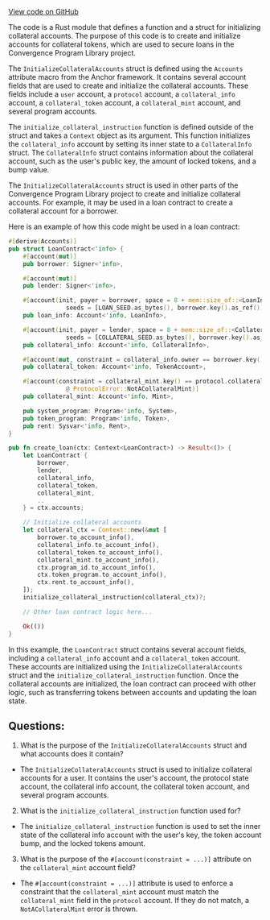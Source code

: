 [View code on GitHub](https://github.com/convergence-rfq/convergence-program-library/rfq/program/src/instructions/collateral/initialize_collateral.rs)

The code is a Rust module that defines a function and a struct for initializing collateral accounts. The purpose of this code is to create and initialize accounts for collateral tokens, which are used to secure loans in the Convergence Program Library project. 

The `InitializeCollateralAccounts` struct is defined using the `Accounts` attribute macro from the Anchor framework. It contains several account fields that are used to create and initialize the collateral accounts. These fields include a `user` account, a `protocol` account, a `collateral_info` account, a `collateral_token` account, a `collateral_mint` account, and several program accounts. 

The `initialize_collateral_instruction` function is defined outside of the struct and takes a `Context` object as its argument. This function initializes the `collateral_info` account by setting its inner state to a `CollateralInfo` struct. The `CollateralInfo` struct contains information about the collateral account, such as the user's public key, the amount of locked tokens, and a bump value. 

The `InitializeCollateralAccounts` struct is used in other parts of the Convergence Program Library project to create and initialize collateral accounts. For example, it may be used in a loan contract to create a collateral account for a borrower. 

Here is an example of how this code might be used in a loan contract:

```rust
#[derive(Accounts)]
pub struct LoanContract<'info> {
    #[account(mut)]
    pub borrower: Signer<'info>,

    #[account(mut)]
    pub lender: Signer<'info>,

    #[account(init, payer = borrower, space = 8 + mem::size_of::<LoanInfo>(),
                seeds = [LOAN_SEED.as_bytes(), borrower.key().as_ref()], bump)]
    pub loan_info: Account<'info, LoanInfo>,

    #[account(init, payer = lender, space = 8 + mem::size_of::<CollateralInfo>(),
                seeds = [COLLATERAL_SEED.as_bytes(), borrower.key().as_ref()], bump)]
    pub collateral_info: Account<'info, CollateralInfo>,

    #[account(mut, constraint = collateral_info.owner == borrower.key())]
    pub collateral_token: Account<'info, TokenAccount>,

    #[account(constraint = collateral_mint.key() == protocol.collateral_mint
                @ ProtocolError::NotACollateralMint)]
    pub collateral_mint: Account<'info, Mint>,

    pub system_program: Program<'info, System>,
    pub token_program: Program<'info, Token>,
    pub rent: Sysvar<'info, Rent>,
}

pub fn create_loan(ctx: Context<LoanContract>) -> Result<()> {
    let LoanContract {
        borrower,
        lender,
        collateral_info,
        collateral_token,
        collateral_mint,
        ..
    } = ctx.accounts;

    // Initialize collateral accounts
    let collateral_ctx = Context::new(&mut [
        borrower.to_account_info(),
        collateral_info.to_account_info(),
        collateral_token.to_account_info(),
        collateral_mint.to_account_info(),
        ctx.program_id.to_account_info(),
        ctx.token_program.to_account_info(),
        ctx.rent.to_account_info(),
    ]);
    initialize_collateral_instruction(collateral_ctx)?;

    // Other loan contract logic here...

    Ok(())
}
```

In this example, the `LoanContract` struct contains several account fields, including a `collateral_info` account and a `collateral_token` account. These accounts are initialized using the `InitializeCollateralAccounts` struct and the `initialize_collateral_instruction` function. Once the collateral accounts are initialized, the loan contract can proceed with other logic, such as transferring tokens between accounts and updating the loan state.
## Questions: 
 1. What is the purpose of the `InitializeCollateralAccounts` struct and what accounts does it contain?
- The `InitializeCollateralAccounts` struct is used to initialize collateral accounts for a user. It contains the user's account, the protocol state account, the collateral info account, the collateral token account, and several program accounts.

2. What is the `initialize_collateral_instruction` function used for?
- The `initialize_collateral_instruction` function is used to set the inner state of the collateral info account with the user's key, the token account bump, and the locked tokens amount.

3. What is the purpose of the `#[account(constraint = ...)]` attribute on the `collateral_mint` account field?
- The `#[account(constraint = ...)]` attribute is used to enforce a constraint that the `collateral_mint` account must match the `collateral_mint` field in the `protocol` account. If they do not match, a `NotACollateralMint` error is thrown.